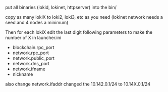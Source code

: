 put all binaries (lokid, lokinet, httpserver) into the bin/

copy as many lokiX to loki2, loki3, etc as you need (lokinet network needs a seed and 4 nodes a minimum)

Then for each lokiX edit the last digit following parameters to make the number of X in launcher.ini
- blockchain.rpc_port
- network.rpc_port
- network.public_port
- network.dns_port
- network.ifname
- nickname

also change network.ifaddr changed the 10.142.0.1/24 to 10.14X.0.1/24
